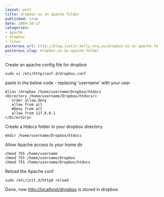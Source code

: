 ```yaml
--- 
layout: post
title: dropbox as an apache folder
published: true
date: 2009-10-27
categories: 
- apache
- dropbox
- linux
posterous_url: http://blog.justin.kelly.org.au/dropbox-as-an-apache-folder
posterous_slug: dropbox-as-an-apache-folder
---
```

Create an apache config file for dropbox 

```
sudo vi /etc/http/conf.d/dropbox.conf
```

paste in the below code - replacing 'username' with your user 

```
Alias /dropbox /home/username/Dropbox/htdocs 
<Directory /home/username/Dropbox/htdocs/>
   order allow,deny
   allow from all
   #Deny from all
   allow from 127.0.0.1
</Directory>
```

Create a htdocs folder in your dropbox directory

```
mkdir /home/username/Dropbox/htdocs 
```

Allow Apache access to your home dir

```
chmod 755 /home/username 
chmod 755 /home/username/Dropbox 
chmod 755 /home/username/Dropbox/htdocs 
```

Reload the Apache conf

```
sudo /etc/init.d/httpd reload
```

Done, now [http://localhost/dropbox](http://localhost/dropbox) is stored in dropbox
